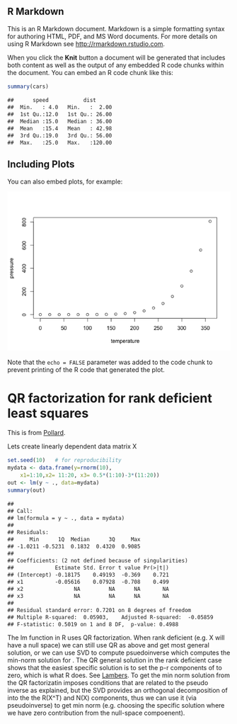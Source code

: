 R Markdown
----------

This is an R Markdown document. Markdown is a simple formatting syntax for authoring HTML, PDF, and MS Word documents. For more details on using R Markdown see <http://rmarkdown.rstudio.com>.

When you click the **Knit** button a document will be generated that includes both content as well as the output of any embedded R code chunks within the document. You can embed an R code chunk like this:

``` r
summary(cars)
```

    ##      speed           dist       
    ##  Min.   : 4.0   Min.   :  2.00  
    ##  1st Qu.:12.0   1st Qu.: 26.00  
    ##  Median :15.0   Median : 36.00  
    ##  Mean   :15.4   Mean   : 42.98  
    ##  3rd Qu.:19.0   3rd Qu.: 56.00  
    ##  Max.   :25.0   Max.   :120.00

Including Plots
---------------

You can also embed plots, for example:

![](linReg_files/figure-markdown_github/pressure-1.png)

Note that the `echo = FALSE` parameter was added to the code chunk to prevent printing of the R code that generated the plot.

QR factorization for rank deficient least squares
=================================================

This is from [Pollard](http://www.stat.yale.edu/~pollard/Courses/312.fall2016/Handouts/QR.pdf).

Lets create linearly dependent data matrix X

``` r
set.seed(10)   # for reproducibility
mydata <- data.frame(y=rnorm(10),
    x1=1:10,x2= 11:20, x3= 0.5*(1:10)-3*(11:20))
out <- lm(y ~ ., data=mydata)
summary(out) 
```

    ## 
    ## Call:
    ## lm(formula = y ~ ., data = mydata)
    ## 
    ## Residuals:
    ##     Min      1Q  Median      3Q     Max 
    ## -1.0211 -0.5231  0.1832  0.4320  0.9085 
    ## 
    ## Coefficients: (2 not defined because of singularities)
    ##             Estimate Std. Error t value Pr(>|t|)
    ## (Intercept) -0.18175    0.49193  -0.369    0.721
    ## x1          -0.05616    0.07928  -0.708    0.499
    ## x2                NA         NA      NA       NA
    ## x3                NA         NA      NA       NA
    ## 
    ## Residual standard error: 0.7201 on 8 degrees of freedom
    ## Multiple R-squared:  0.05903,    Adjusted R-squared:  -0.05859 
    ## F-statistic: 0.5019 on 1 and 8 DF,  p-value: 0.4988

The lm function in R uses QR factorization. When rank deficient (e.g. X will have a null space) we can still use QR as above and get most general solution, or we can use SVD to compute psuedoinverse which computes the min-norm solution for . The QR general solution in the rank deficient case shows that the easiest specific solution is to set the p-r components of to zero, which is what R does. See [Lambers](www.math.usm.edu/lambers/mat610/sum10/lecture11.pdf). To get the min norm solution from the QR factorizatin imposes conditions that are related to the pseudo inverse as explained, but the SVD provides an orthogonal decomposition of into the the R(X^T) and N(X) components, thus we can use it (via pseudoinverse) to get min norm (e.g. choosing the specific solution where we have zero contribution from the null-space compoenent).
